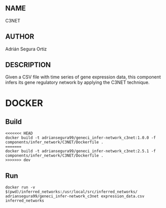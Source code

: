 ## NAME

C3NET

## AUTHOR

Adrián Segura Ortiz

## DESCRIPTION

Given a CSV file with time series of gene expression data, this component infers its gene regulatory network by applying the C3NET technique.

# DOCKER

## Build

```
<<<<<<< HEAD
docker build -t adriansegura99/geneci_infer-network_c3net:1.0.0 -f components/infer_network/C3NET/Dockerfile .
=======
docker build -t adriansegura99/geneci_infer-network_c3net:2.5.1 -f components/infer_network/C3NET/Dockerfile .
>>>>>>> dev
```

## Run

```
docker run -v $(pwd)/inferred_networks:/usr/local/src/inferred_networks/ adriansegura99/geneci_infer-network_c3net expression_data.csv inferred_networks
```
